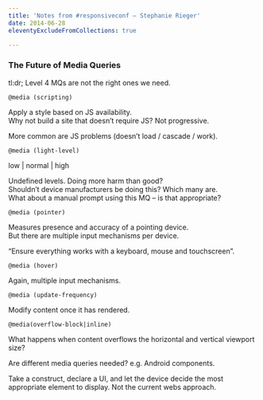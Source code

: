 ```yaml
---
title: 'Notes from #responsiveconf – Stephanie Rieger'
date: 2014-06-28
eleventyExcludeFromCollections: true

---
```

### The Future of Media Queries

tl:dr; Level 4 MQs are not the right ones we need.

`@media (scripting)`

Apply a style based on JS availability.  
Why not build a site that doesn&#8217;t require JS? Not progressive.

More common are JS problems (doesn&#8217;t load / cascade / work).

`@media (light-level)`

low | normal | high

Undefined levels. Doing more harm than good?  
Shouldn&#8217;t device manufacturers be doing this? Which many are.  
What about a manual prompt using this MQ &#8211; is that appropriate?

`@media (pointer)`

Measures presence and accuracy of a pointing device.  
But there are multiple input mechanisms per device.

&#8220;Ensure everything works with a keyboard, mouse and touchscreen&#8221;.

`@media (hover)`

Again, multiple input mechanisms.

`@media (update-frequency)`

Modify content once it has rendered.

`@media(overflow-block|inline)`

What happens when content overflows the horizontal and vertical viewport size?

Are different media queries needed? e.g. Android components.

Take a construct, declare a UI, and let the device decide the most appropriate element to display. Not the current webs approach.